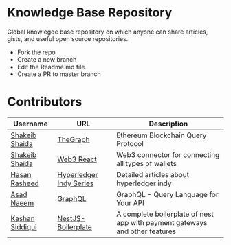 # Knowledge Base Repository

Global knowlegde base repository on which anyone can share articles, gists, and useful open source repositories.

- Fork the repo
- Create a new branch
- Edit the Readme.md file
- Create a PR to master branch

# Contributors

| Username                                          | URL                                                                                 | Description                                        |
| ------------------------------------------------- | ----------------------------------------------------------------------------------- | -------------------------------------------------- |
| [Shakeib Shaida](https://github.com/shakeib98)    | [TheGraph](http://thegraph.com/)                                                    | Ethereum Blockchain Query Protocol                 |
| [Shakeib Shaida](https://github.com/shakeib98)    | [Web3 React](https://github.com/NoahZinsmeister/web3-react)                         | Web3 connector for connecting all types of wallets |
| [Hasan Rasheed](https://github.com/hasan-rasheed) | [Hyperledger Indy Series](https://xord.one/hyperledger-indy-part-i-layer-of-trust/) | Detailed articles about hyperledger indy           |
| [Asad Naeem](https://github.com/asadnaeem1)       | [GraphQL](https://graphql.org/learn/)                                               | GraphQL - Query Language for Your API              |
| [Kashan Siddiqui](https://github.com/asadnaeem1)  | [NestJS-Boilerplate](https://github.com/KashanSiddiqui/Nest-Js-Boiler-Plate)                                           | A complete boilerplate of nest app with payment gateways and other features              |
